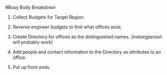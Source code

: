 #Busy Body Breakdown

1. Collect Budgets for Target Region.

2. Reverse engineer budgets to find what offices exist.

3. Create Directory for offices as the distinguished names. (inetorgperson will probably work)

4. Add people and contact information to the Directory as attributes to an office.
5. Put up front ends.
